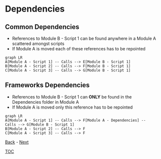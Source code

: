 # Dependencies

## Common Dependencies

- References to Module B - Script 1 can be found anywhere in a Module A scattered amongst scripts
- If Module A is moved each of these references has to be repointed

```mermaid
graph LR
A[Module A - Script 1] -- Calls --> E[Module B - Script 1] 
B[Module A - Script 2] -- Calls --> F[Module B - Script 1]
C[Module A - Script 3] -- Calls --> G[Module B - Script 1]
```

## Frameworks Dependencies

- References to Module B - Script 1 can **ONLY** be found in the Dependencies folder in Module A
- If Module A is moved only this reference has to be repointed

```mermaid
graph LR
A[Module A - Script 1] -- Calls --> F[Module A - Dependencies] -- Calls --> G[Module B - Script 1]
B[Module A - Script 2] -- Calls --> F
C[Module A - Script 3] -- Calls --> F
```

[Back](Introduction.md) - [Next](Script_Functions_And_Types.md)

[TOC](TOC.md)
